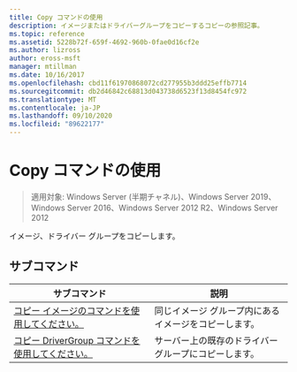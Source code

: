 ```yaml
---
title: Copy コマンドの使用
description: イメージまたはドライバーグループをコピーするコピーの参照記事。
ms.topic: reference
ms.assetid: 5228b72f-659f-4692-960b-0fae0d16cf2e
ms.author: lizross
author: eross-msft
manager: mtillman
ms.date: 10/16/2017
ms.openlocfilehash: cbd11f61970868072cd277955b3ddd25effb7714
ms.sourcegitcommit: db2d46842c68813d043738d6523f13d8454fc972
ms.translationtype: MT
ms.contentlocale: ja-JP
ms.lasthandoff: 09/10/2020
ms.locfileid: "89622177"
---
```

# <a name="using-the-copy-command"></a>Copy コマンドの使用

> 適用対象: Windows Server (半期チャネル)、Windows Server 2019、Windows Server 2016、Windows Server 2012 R2、Windows Server 2012

イメージ、ドライバー グループをコピーします。

## <a name="subcommands"></a>サブコマンド
|サブコマンド|説明|
|-------|--------|
|[コピー イメージのコマンドを使用してください。](using-the-copy-image-command.md)|同じイメージ グループ内にあるイメージをコピーします。|
|[コピー DriverGroup コマンドを使用してください。](using-the-copy-drivergroup-command.md)|サーバー上の既存のドライバー グループにコピーします。|
